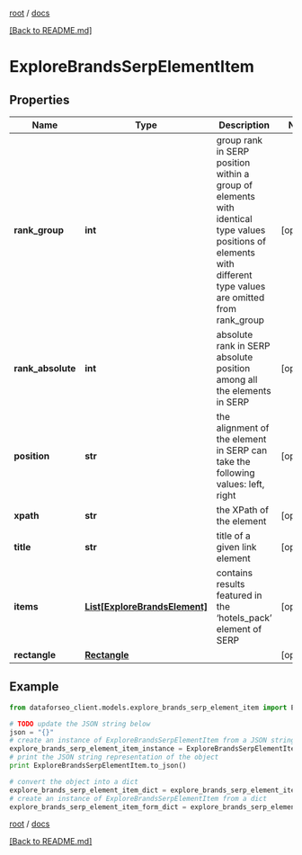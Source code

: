 [root](./../ "root") / [docs](./ "docs")

[[Back to README.md]](./../README.md "[Back to README.md]")

# ExploreBrandsSerpElementItem

## Properties

Name | Type | Description | Notes
------------ | ------------- | ------------- | -------------
**rank_group** | **int** | group rank in SERP position within a group of elements with identical type values positions of elements with different type values are omitted from rank_group | [optional]
**rank_absolute** | **int** | absolute rank in SERP absolute position among all the elements in SERP | [optional]
**position** | **str** | the alignment of the element in SERP can take the following values: left, right | [optional]
**xpath** | **str** | the XPath of the element | [optional]
**title** | **str** | title of a given link element | [optional]
**items** | [**List[ExploreBrandsElement]**](ExploreBrandsElement.md) | contains results featured in the ‘hotels_pack’ element of SERP | [optional]
**rectangle** | [**Rectangle**](Rectangle.md) |  | [optional]

## Example

```python
from dataforseo_client.models.explore_brands_serp_element_item import ExploreBrandsSerpElementItem

# TODO update the JSON string below
json = "{}"
# create an instance of ExploreBrandsSerpElementItem from a JSON string
explore_brands_serp_element_item_instance = ExploreBrandsSerpElementItem.from_json(json)
# print the JSON string representation of the object
print ExploreBrandsSerpElementItem.to_json()

# convert the object into a dict
explore_brands_serp_element_item_dict = explore_brands_serp_element_item_instance.to_dict()
# create an instance of ExploreBrandsSerpElementItem from a dict
explore_brands_serp_element_item_form_dict = explore_brands_serp_element_item.from_dict(explore_brands_serp_element_item_dict)
```

  

[root](./../ "root") / [docs](./ "docs")

[[Back to README.md]](./../README.md "[Back to README.md]")